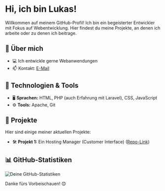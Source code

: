 # Hi, ich bin Lukas!

Willkommen auf meinem GitHub-Profil! Ich bin ein begeisterter Entwickler mit Fokus auf Webentwicklung. 
Hier findest du meine Projekte, an denen ich arbeite oder zu denen ich beitrage.

## 🚀 Über mich
- 💻 Ich entwickle gerne Webanwendungen 
- 📫 Kontakt: [E-Mail](mailto:///rensberg9@web.de)
 
## 🔧 Technologien & Tools
- 🖥️ **Sprachen:** HTML, PHP (auch Erfahrung mit Laravel), CSS, JavaScript
- ⚙️ **Tools:** Apache, Git

## 📌 Projekte
Hier sind einige meiner aktuellen Projekte:
- 🛠️ **Projekt 1:** Ein Hosting Manager (Customer Interface) ([Repo-Link](https://github.com/lukas-r-08/customer-interface))
<!-- - 📂 **Projekt 2:** Soon... ([Repo-Link]()) -->

## 📊 GitHub-Statistiken
![Deine GitHub-Statistiken](https://github-readme-stats.vercel.app/api?username=lukas-r-08&show_icons=true&theme=blueberry)

Danke fürs Vorbeischauen! 😊
